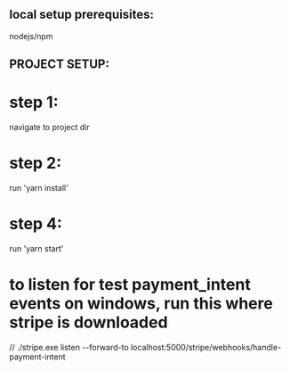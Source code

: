 ## local setup prerequisites:

nodejs/npm

## PROJECT SETUP:

# step 1:

navigate to project dir

# step 2:

run 'yarn install'

# step 4:

run 'yarn start'

# to listen for test payment_intent events on windows, run this where stripe is downloaded

// ./stripe.exe listen --forward-to localhost:5000/stripe/webhooks/handle-payment-intent
